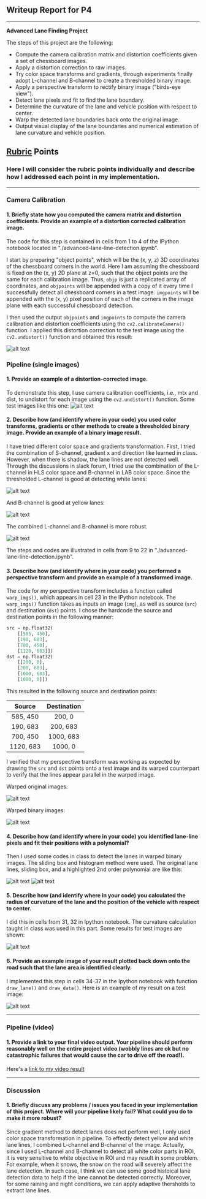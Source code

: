 ## Writeup Report for P4

---

**Advanced Lane Finding Project**

The steps of this project are the following:

* Compute the camera calibration matrix and distortion coefficients given a set of chessboard images.
* Apply a distortion correction to raw images.
* Try color space transforms and gradients, through experiments finally adopt L-channel and B-channel to create a thresholded binary image.
* Apply a perspective transform to rectify binary image ("birds-eye view").
* Detect lane pixels and fit to find the lane boundary.
* Determine the curvature of the lane and vehicle position with respect to center.
* Warp the detected lane boundaries back onto the original image.
* Output visual display of the lane boundaries and numerical estimation of lane curvature and vehicle position.

[//]: # (Image References)

[image1]: ./example_images/undistorted.png "Undistorted"
[image11]: ./example_images/undistorted2.png "Undistorted"
[image2]: ./example_images/L-channel.png "L-channel Transformed"
[image21]: ./example_images/B-channel.png "B-channel Transformed"
[image3]: ./example_images/combined-binary.png "Binary Example"
[image4]: ./example_images/warped_original.png "Warp Example"
[image41]: ./example_images/warped_binary.png "Warp Example"
[image5]: ./example_images/detected_lanes.png "Fit Visual"
[image6]: ./example_images/highlighted_lanes.png "Visual"
[image7]: ./example_images/cur_pos.png "Curvature and Vehicle Position"
[image8]: ./example_images/output.png "Output"
[video1]: ./project_video_output.mp4 "Video"

## [Rubric](https://review.udacity.com/#!/rubrics/571/view) Points

### Here I will consider the rubric points individually and describe how I addressed each point in my implementation.  

---

### Camera Calibration

#### 1. Briefly state how you computed the camera matrix and distortion coefficients. Provide an example of a distortion corrected calibration image.

The code for this step is contained in cells from 1 to 4 of the IPython notebook located in "./advanced-lane-line-detection.ipynb".   

I start by preparing "object points", which will be the (x, y, z) 3D coordinates of the chessboard corners in the world. Here I am assuming the chessboard is fixed on the (x, y) 2D plane at z=0, such that the object points are the same for each calibration image.  Thus, `objp` is just a replicated array of coordinates, and `objpoints` will be appended with a copy of it every time I successfully detect all chessboard corners in a test image.  `imgpoints` will be appended with the (x, y) pixel position of each of the corners in the image plane with each successful chessboard detection.  

I then used the output `objpoints` and `imgpoints` to compute the camera calibration and distortion coefficients using the `cv2.calibrateCamera()` function.  I applied this distortion correction to the test image using the `cv2.undistort()` function and obtained this result: 

![alt text][image1]


### Pipeline (single images)

#### 1. Provide an example of a distortion-corrected image.

To demonstrate this step, I use camera calibration coefficients, i.e., mtx and dist, to undistort for each image using the `cv2.undistort()` function. Some test images like this one:
![alt text][image11]

#### 2. Describe how (and identify where in your code) you used color transforms, gradients or other methods to create a thresholded binary image.  Provide an example of a binary image result.
I have tried different color space and gradients transformation. First, I tried the combination of S-channel, gradient x and direction like learned in class. However, when there is shadow, the lane lines are not detected well. Through the discussions in slack forum, I tried use the combination of the L-channel in HLS color space and B-channel in LAB color space. Since the thresholded L-channel is good at detecting white lanes:

![alt text][image2]

And B-channel is good at yellow lanes:

![alt text][image21]

The combined L-channel and B-channel is more robust. 

![alt text][image3]

The steps and codes are illustrated in cells from 9 to 22 in "./advanced-lane-line-detection.ipynb". 


#### 3. Describe how (and identify where in your code) you performed a perspective transform and provide an example of a transformed image.

The code for my perspective transform includes a function called `warp_imgs()`, which appears in cell 23 in the IPython notebook.  The `warp_imgs()` function takes as inputs an image (`img`), as well as source (`src`) and destination (`dst`) points.  I chose the hardcode the source and destination points in the following manner:

```python
src = np.float32(
    [[585, 450],
    [190, 683],
    [700, 450],
    [1120, 683]])
dst = np.float32(
    [[200, 0],
    [200, 683],
    [1000, 683],
    [1000, 0]])
```

This resulted in the following source and destination points:

| Source        | Destination   | 
|:-------------:|:-------------:| 
| 585, 450      | 200, 0        | 
| 190, 683      | 200, 683      |
| 700, 450      | 1000, 683     |
| 1120, 683     | 1000, 0       |

I verified that my perspective transform was working as expected by drawing the `src` and `dst` points onto a test image and its warped counterpart to verify that the lines appear parallel in the warped image.

Warped original images:

![alt text][image4]

Warped binary images:

![alt text][image41]

#### 4. Describe how (and identify where in your code) you identified lane-line pixels and fit their positions with a polynomial?

Then I used some codes in class to detect the lanes in warped binary images. The sliding box and histogram method were used.  The original lane lines, sliding box, and a highlighted 2nd order polynomial are like this:

![alt text][image5]
![alt text][image6]

#### 5. Describe how (and identify where in your code) you calculated the radius of curvature of the lane and the position of the vehicle with respect to center.

I did this in cells from 31, 32 in Ipython notebook. The curvature calculation taught in class was used in this part. Some results for test images are shown:

![alt text][image7]

#### 6. Provide an example image of your result plotted back down onto the road such that the lane area is identified clearly.

I implemented this step in cells 34-37 in the Ipython notebook with function `draw_lane()` and `draw_data()`.  Here is an example of my result on a test image:

![alt text][image8]

---

### Pipeline (video)

#### 1. Provide a link to your final video output.  Your pipeline should perform reasonably well on the entire project video (wobbly lines are ok but no catastrophic failures that would cause the car to drive off the road!).

Here's a [link to my video result](./project_video_output.mp4)

---

### Discussion

#### 1. Briefly discuss any problems / issues you faced in your implementation of this project.  Where will your pipeline likely fail?  What could you do to make it more robust?

Since gradient method to detect lanes does not perform well, I only used color space transformation in pipeline. To effectly detect yellow and white lane lines, I combined L-channel and B-channel of the image. Actually, since I used L-channel and B-channel to detect all white color parts in ROI, it is very sensitive to white objective in ROI and may result in some problem. For example, when it snows, the snow on the road will severely affect the lane detection. In such case, I think we can use some good histoical lane detection data to help if the lane cannot be detected correctly. Moreover, for some raining and night conditions, we can apply adaptive thersholds to extract lane lines. 
